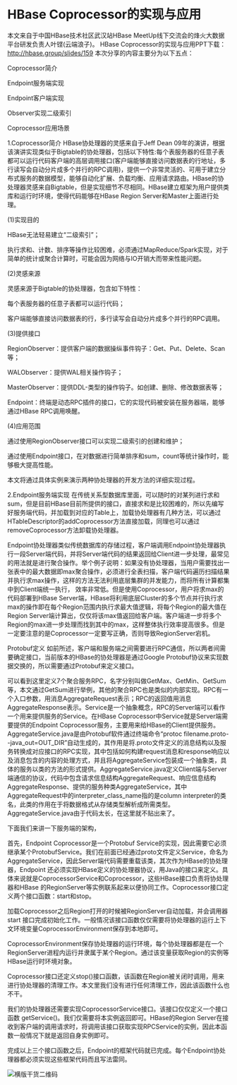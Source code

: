 # HBase Coprocessor的实现与应用

本文来自于中国HBase技术社区武汉站HBase MeetUp线下交流会的烽火大数据平台研发负责人叶铿(云端浪子)。
HBase Coprocessor的实现与应用PPT下载：http://hbase.group/slides/159
本次分享的内容主要分为以下五点：

Coprocessor简介

Endpoint服务端实现

Endpoint客户端实现

Observer实现二级索引

Coprocessor应用场景

1.Coprocessor简介
HBase协处理器的灵感来自于Jeff Dean 09年的演讲，根据该演讲实现类似于Bigtable的协处理器，包括以下特性:每个表服务器的任意子表都可以运行代码客户端的高层调用接口(客户端能够直接访问数据表的行地址，多行读写会自动分片成多个并行的RPC调用)，提供一个非常灵活的、可用于建立分布式服务的数据模型，能够自动化扩展、负载均衡、应用请求路由。HBase的协处理器灵感来自Bigtable，但是实现细节不尽相同。HBase建立框架为用户提供类库和运行时环境，使得代码能够在HBase Region Server和Master上面进行处理。

(1)实现目的

HBase无法轻易建立“二级索引”；

执行求和、计数、排序等操作比较困难，必须通过MapReduce/Spark实现，对于简单的统计或聚合计算时，可能会因为网络与IO开销大而带来性能问题。

(2)灵感来源

灵感来源于Bigtable的协处理器，包含如下特性：

每个表服务器的任意子表都可以运行代码；

客户端能够直接访问数据表的行，多行读写会自动分片成多个并行的RPC调用。

(3)提供接口

RegionObserver：提供客户端的数据操纵事件钩子：Get、Put、Delete、Scan等；

WALObserver：提供WAL相关操作钩子；

MasterObserver：提供DDL-类型的操作钩子。如创建、删除、修改数据表等；

Endpoint：终端是动态RPC插件的接口，它的实现代码被安装在服务器端，能够通过HBase RPC调用唤醒。

(4)应用范围

通过使用RegionObserver接口可以实现二级索引的创建和维护；

通过使用Endpoint接口，在对数据进行简单排序和sum，count等统计操作时，能够极大提高性能。

本文将通过具体实例来演示两种协处理器的开发方法的详细实现过程。

2.Endpoint服务端实现
在传统关系型数据库里面，可以随时的对某列进行求和sum，但是目前HBase目前所提供的接口，直接求和是比较困难的，所以先编写好服务端代码，并加载到对应的Table上，加载协处理器有几种方法，可以通过HTableDescriptor的addCoprocessor方法直接加载，同理也可以通过removeCoprocessor方法卸载协处理器。

Endpoint协处理器类似传统数据库的存储过程，客户端调用Endpoint协处理器执行一段Server端代码，并将Server端代码的结果返回给Client进一步处理，最常见的用法就是进行聚合操作。举个例子说明：如果没有协处理器，当用户需要找出一张表中的最大数据即max聚合操作，必须进行全表扫描，客户端代码遍历扫描结果并执行求max操作，这样的方法无法利用底层集群的并发能力，而将所有计算都集中到Client端统一执行， 效率非常低。但是使用Coprocessor，用户将求max的代码部署到HBase Server端，HBase将利用底层Cluster的多个节点并行执行求max的操作即在每个Region范围内执行求最大值逻辑，将每个Region的最大值在Region Server端计算出，仅仅将该max值返回给客户端。客户端进一步将多个Region的max进一步处理而找到其中的max，这样整体执行效率提高很多。但是一定要注意的是Coprocessor一定要写正确，否则导致RegionServer宕机。

Protobuf定义
如前所述，客户端和服务端之间需要进行RPC通信，所以两者间需要确定接口，当前版本的HBase的协处理器是通过Google Protobuf协议来实现数据交换的，所以需要通过Protobuf来定义接口。

可以看到这里定义7个聚合服务RPC，名字分别叫做GetMax、GetMin、GetSum等，本文通过GetSum进行举例，其他的聚合RPC也是类似的内部实现。RPC有一个入口参数，用消息AggregateRequest表示；RPC的返回值用消息AggregateResponse表示。Service是一个抽象概念，RPC的Server端可以看作一个用来提供服务的Service。在HBase Coprocessor中Service就是Server端需要提供的Endpoint Coprocessor服务，主要用来给HBase的Client提供服务。AggregateService.java是由Protobuf软件通过终端命令“protoc filename.proto--java_out=OUT_DIR”自动生成的，其作用是将.proto文件定义的消息结构以及服务转换成对应接口的RPC实现，其中包括如何构建request消息和response响应以及消息包含的内容的处理方式，并且将AggregateService包装成一个抽象类，具体的服务以类的方法的形式提供。AggregateService.java定义Client端与Server端通信的协议，代码中包含请求信息结构AggregateRequest、响应信息结构AggregateResponse、提供的服务种类AggregateService，其中AggregateRequest中的interpreter_class_name指的是column interpreter的类名，此类的作用在于将数据格式从存储类型解析成所需类型。AggregateService.java由于代码太长，在这里就不贴出来了。

下面我们来讲一下服务端的架构，

首先，Endpoint Coprocessor是一个Protobuf Service的实现，因此需要它必须继承某个ProtobufService。我们在前面已经通过proto文件定义Service，命名为AggregateService，因此Server端代码需要重载该类，其次作为HBase的协处理器，Endpoint 还必须实现HBase定义的协处理器协议，用Java的接口来定义。具体来说就是CoprocessorService和Coprocessor，这些HBase接口负责将协处理器和HBase 的RegionServer等实例联系起来以便协同工作。Coprocessor接口定义两个接口函数：start和stop。

加载Coprocessor之后Region打开的时候被RegionServer自动加载，并会调用器start 接口完成初始化工作。一般情况该接口函数仅仅需要将协处理器的运行上下文环境变量CoprocessorEnvironment保存到本地即可。

CoprocessorEnvironment保存协处理器的运行环境，每个协处理器都是在一个RegionServer进程内运行并隶属于某个Region。通过该变量获取Region的实例等 HBase运行时环境对象。

Coprocessor接口还定义stop()接口函数，该函数在Region被关闭时调用，用来进行协处理器的清理工作。本文里我们没有进行任何清理工作，因此该函数什么也不干。

我们的协处理器还需要实现CoprocessorService接口。该接口仅仅定义一个接口函数 getService()。我们仅需要将本实例返回即可。HBase的Region Server在接收到客户端的调用请求时，将调用该接口获取实现RPCService的实例，因此本函数一般情况下就是返回自身实例即可。

完成以上三个接口函数之后，Endpoint的框架代码就已完成。每个Endpoint协处理器都必须实现这些框架代码而且写法雷同。



![横版干货二维码](/Users/wangchangye/Downloads/公众号宣传二维码/横版干货二维码.jpg)